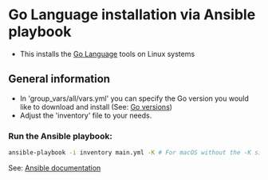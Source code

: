 # Go Language installation via Ansible playbook

  * This installs the [Go Language](https://go.dev/) tools on Linux systems

## General information
  * In 'group_vars/all/vars.yml' you can specify the Go version you would like to download and install (See: [Go versions](https://go.dev/dl/))
  * Adjust the 'inventory' file to your needs.

### Run the Ansible playbook:
```zsh
ansible-playbook -i inventory main.yml -K # For macOS without the -K since sudo is not required
```

See: [Ansible documentation](https://docs.ansible.com/)
